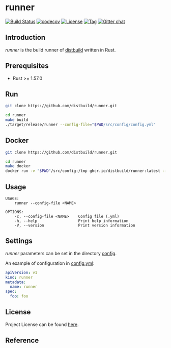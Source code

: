 # runner

[![Build Status](https://github.com/distbuild/runner/workflows/CI/badge.svg?branch=main&event=push)](https://github.com/distbuild/runner/actions?query=workflow%3ACI)
[![codecov](https://codecov.io/gh/distbuild/client/branch/main/graph/badge.svg?token=7Ev6C30rKl)](https://codecov.io/gh/distbuild/client)
[![License](https://img.shields.io/github/license/distbuild/runner.svg)](https://github.com/distbuild/runner/blob/main/LICENSE)
[![Tag](https://img.shields.io/github/tag/distbuild/runner.svg)](https://github.com/distbuild/runner/tags)
[![Gitter chat](https://badges.gitter.im/craftslab/distbuild.png)](https://gitter.im/craftslab/distbuild)



## Introduction

*runner* is the build runner of [distbuild](https://github.com/distbuild) written in Rust.



## Prerequisites

- Rust >= 1.57.0



## Run

```bash
git clone https://github.com/distbuild/runner.git

cd runner
make build
./target/release/runner --config-file="$PWD/src/config/config.yml"
```



## Docker

```bash
git clone https://github.com/distbuild/runner.git

cd runner
make docker
docker run -v "$PWD"/src/config:/tmp ghcr.io/distbuild/runner:latest --config-file="/tmp/config.yml"
```



## Usage

```
USAGE:
    runner --config-file <NAME>

OPTIONS:
    -c, --config-file <NAME>    Config file (.yml)
    -h, --help                  Print help information
    -V, --version               Print version information
```



## Settings

*runner* parameters can be set in the directory [config](https://github.com/distbuild/runner/blob/main/src/config).

An example of configuration in [config.yml](https://github.com/distbuild/runner/blob/main/src/config/config.yml):

```yaml
apiVersion: v1
kind: runner
metadata:
  name: runner
spec:
  foo: foo
```



## License

Project License can be found [here](LICENSE).



## Reference
